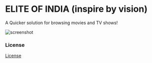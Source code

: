 ELITE OF INDIA (inspire by vision)
==

A Quicker solution for browsing movies and TV shows!

![screenshot](https://raw.github.com/jonnyhsy/fastr/master/Elite-Movie-Surfer.png)

### License ###

[License](https://github.com/eliteofindia/eliteofindia.github.io/edit/master/LICENSE)
